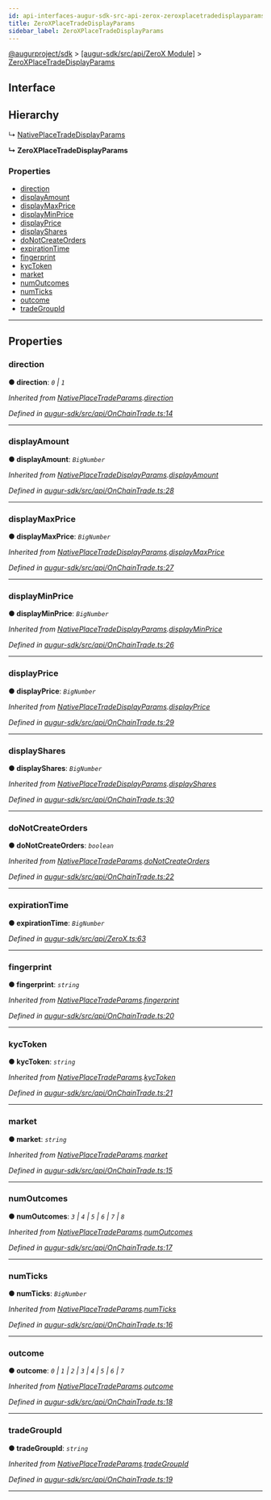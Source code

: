 ```yaml
---
id: api-interfaces-augur-sdk-src-api-zerox-zeroxplacetradedisplayparams
title: ZeroXPlaceTradeDisplayParams
sidebar_label: ZeroXPlaceTradeDisplayParams
---
```


[@augurproject/sdk](api-readme.md) > [[augur-sdk/src/api/ZeroX Module]](api-modules-augur-sdk-src-api-zerox-module.md) > [ZeroXPlaceTradeDisplayParams](api-interfaces-augur-sdk-src-api-zerox-zeroxplacetradedisplayparams.md)

## Interface

## Hierarchy

↳  [NativePlaceTradeDisplayParams](api-interfaces-augur-sdk-src-api-onchaintrade-nativeplacetradedisplayparams.md)

**↳ ZeroXPlaceTradeDisplayParams**

### Properties

* [direction](api-interfaces-augur-sdk-src-api-zerox-zeroxplacetradedisplayparams.md#direction)
* [displayAmount](api-interfaces-augur-sdk-src-api-zerox-zeroxplacetradedisplayparams.md#displayamount)
* [displayMaxPrice](api-interfaces-augur-sdk-src-api-zerox-zeroxplacetradedisplayparams.md#displaymaxprice)
* [displayMinPrice](api-interfaces-augur-sdk-src-api-zerox-zeroxplacetradedisplayparams.md#displayminprice)
* [displayPrice](api-interfaces-augur-sdk-src-api-zerox-zeroxplacetradedisplayparams.md#displayprice)
* [displayShares](api-interfaces-augur-sdk-src-api-zerox-zeroxplacetradedisplayparams.md#displayshares)
* [doNotCreateOrders](api-interfaces-augur-sdk-src-api-zerox-zeroxplacetradedisplayparams.md#donotcreateorders)
* [expirationTime](api-interfaces-augur-sdk-src-api-zerox-zeroxplacetradedisplayparams.md#expirationtime)
* [fingerprint](api-interfaces-augur-sdk-src-api-zerox-zeroxplacetradedisplayparams.md#fingerprint)
* [kycToken](api-interfaces-augur-sdk-src-api-zerox-zeroxplacetradedisplayparams.md#kyctoken)
* [market](api-interfaces-augur-sdk-src-api-zerox-zeroxplacetradedisplayparams.md#market)
* [numOutcomes](api-interfaces-augur-sdk-src-api-zerox-zeroxplacetradedisplayparams.md#numoutcomes)
* [numTicks](api-interfaces-augur-sdk-src-api-zerox-zeroxplacetradedisplayparams.md#numticks)
* [outcome](api-interfaces-augur-sdk-src-api-zerox-zeroxplacetradedisplayparams.md#outcome)
* [tradeGroupId](api-interfaces-augur-sdk-src-api-zerox-zeroxplacetradedisplayparams.md#tradegroupid)

---

## Properties

<a id="direction"></a>

###  direction

**● direction**: *`0` \| `1`*

*Inherited from [NativePlaceTradeParams](api-interfaces-augur-sdk-src-api-onchaintrade-nativeplacetradeparams.md).[direction](api-interfaces-augur-sdk-src-api-onchaintrade-nativeplacetradeparams.md#direction)*

*Defined in [augur-sdk/src/api/OnChainTrade.ts:14](https://github.com/AugurProject/augur/blob/0787bf1a23/packages/augur-sdk/src/api/OnChainTrade.ts#L14)*

___
<a id="displayamount"></a>

###  displayAmount

**● displayAmount**: *`BigNumber`*

*Inherited from [NativePlaceTradeDisplayParams](api-interfaces-augur-sdk-src-api-onchaintrade-nativeplacetradedisplayparams.md).[displayAmount](api-interfaces-augur-sdk-src-api-onchaintrade-nativeplacetradedisplayparams.md#displayamount)*

*Defined in [augur-sdk/src/api/OnChainTrade.ts:28](https://github.com/AugurProject/augur/blob/0787bf1a23/packages/augur-sdk/src/api/OnChainTrade.ts#L28)*

___
<a id="displaymaxprice"></a>

###  displayMaxPrice

**● displayMaxPrice**: *`BigNumber`*

*Inherited from [NativePlaceTradeDisplayParams](api-interfaces-augur-sdk-src-api-onchaintrade-nativeplacetradedisplayparams.md).[displayMaxPrice](api-interfaces-augur-sdk-src-api-onchaintrade-nativeplacetradedisplayparams.md#displaymaxprice)*

*Defined in [augur-sdk/src/api/OnChainTrade.ts:27](https://github.com/AugurProject/augur/blob/0787bf1a23/packages/augur-sdk/src/api/OnChainTrade.ts#L27)*

___
<a id="displayminprice"></a>

###  displayMinPrice

**● displayMinPrice**: *`BigNumber`*

*Inherited from [NativePlaceTradeDisplayParams](api-interfaces-augur-sdk-src-api-onchaintrade-nativeplacetradedisplayparams.md).[displayMinPrice](api-interfaces-augur-sdk-src-api-onchaintrade-nativeplacetradedisplayparams.md#displayminprice)*

*Defined in [augur-sdk/src/api/OnChainTrade.ts:26](https://github.com/AugurProject/augur/blob/0787bf1a23/packages/augur-sdk/src/api/OnChainTrade.ts#L26)*

___
<a id="displayprice"></a>

###  displayPrice

**● displayPrice**: *`BigNumber`*

*Inherited from [NativePlaceTradeDisplayParams](api-interfaces-augur-sdk-src-api-onchaintrade-nativeplacetradedisplayparams.md).[displayPrice](api-interfaces-augur-sdk-src-api-onchaintrade-nativeplacetradedisplayparams.md#displayprice)*

*Defined in [augur-sdk/src/api/OnChainTrade.ts:29](https://github.com/AugurProject/augur/blob/0787bf1a23/packages/augur-sdk/src/api/OnChainTrade.ts#L29)*

___
<a id="displayshares"></a>

###  displayShares

**● displayShares**: *`BigNumber`*

*Inherited from [NativePlaceTradeDisplayParams](api-interfaces-augur-sdk-src-api-onchaintrade-nativeplacetradedisplayparams.md).[displayShares](api-interfaces-augur-sdk-src-api-onchaintrade-nativeplacetradedisplayparams.md#displayshares)*

*Defined in [augur-sdk/src/api/OnChainTrade.ts:30](https://github.com/AugurProject/augur/blob/0787bf1a23/packages/augur-sdk/src/api/OnChainTrade.ts#L30)*

___
<a id="donotcreateorders"></a>

###  doNotCreateOrders

**● doNotCreateOrders**: *`boolean`*

*Inherited from [NativePlaceTradeParams](api-interfaces-augur-sdk-src-api-onchaintrade-nativeplacetradeparams.md).[doNotCreateOrders](api-interfaces-augur-sdk-src-api-onchaintrade-nativeplacetradeparams.md#donotcreateorders)*

*Defined in [augur-sdk/src/api/OnChainTrade.ts:22](https://github.com/AugurProject/augur/blob/0787bf1a23/packages/augur-sdk/src/api/OnChainTrade.ts#L22)*

___
<a id="expirationtime"></a>

###  expirationTime

**● expirationTime**: *`BigNumber`*

*Defined in [augur-sdk/src/api/ZeroX.ts:63](https://github.com/AugurProject/augur/blob/0787bf1a23/packages/augur-sdk/src/api/ZeroX.ts#L63)*

___
<a id="fingerprint"></a>

###  fingerprint

**● fingerprint**: *`string`*

*Inherited from [NativePlaceTradeParams](api-interfaces-augur-sdk-src-api-onchaintrade-nativeplacetradeparams.md).[fingerprint](api-interfaces-augur-sdk-src-api-onchaintrade-nativeplacetradeparams.md#fingerprint)*

*Defined in [augur-sdk/src/api/OnChainTrade.ts:20](https://github.com/AugurProject/augur/blob/0787bf1a23/packages/augur-sdk/src/api/OnChainTrade.ts#L20)*

___
<a id="kyctoken"></a>

###  kycToken

**● kycToken**: *`string`*

*Inherited from [NativePlaceTradeParams](api-interfaces-augur-sdk-src-api-onchaintrade-nativeplacetradeparams.md).[kycToken](api-interfaces-augur-sdk-src-api-onchaintrade-nativeplacetradeparams.md#kyctoken)*

*Defined in [augur-sdk/src/api/OnChainTrade.ts:21](https://github.com/AugurProject/augur/blob/0787bf1a23/packages/augur-sdk/src/api/OnChainTrade.ts#L21)*

___
<a id="market"></a>

###  market

**● market**: *`string`*

*Inherited from [NativePlaceTradeParams](api-interfaces-augur-sdk-src-api-onchaintrade-nativeplacetradeparams.md).[market](api-interfaces-augur-sdk-src-api-onchaintrade-nativeplacetradeparams.md#market)*

*Defined in [augur-sdk/src/api/OnChainTrade.ts:15](https://github.com/AugurProject/augur/blob/0787bf1a23/packages/augur-sdk/src/api/OnChainTrade.ts#L15)*

___
<a id="numoutcomes"></a>

###  numOutcomes

**● numOutcomes**: *`3` \| `4` \| `5` \| `6` \| `7` \| `8`*

*Inherited from [NativePlaceTradeParams](api-interfaces-augur-sdk-src-api-onchaintrade-nativeplacetradeparams.md).[numOutcomes](api-interfaces-augur-sdk-src-api-onchaintrade-nativeplacetradeparams.md#numoutcomes)*

*Defined in [augur-sdk/src/api/OnChainTrade.ts:17](https://github.com/AugurProject/augur/blob/0787bf1a23/packages/augur-sdk/src/api/OnChainTrade.ts#L17)*

___
<a id="numticks"></a>

###  numTicks

**● numTicks**: *`BigNumber`*

*Inherited from [NativePlaceTradeParams](api-interfaces-augur-sdk-src-api-onchaintrade-nativeplacetradeparams.md).[numTicks](api-interfaces-augur-sdk-src-api-onchaintrade-nativeplacetradeparams.md#numticks)*

*Defined in [augur-sdk/src/api/OnChainTrade.ts:16](https://github.com/AugurProject/augur/blob/0787bf1a23/packages/augur-sdk/src/api/OnChainTrade.ts#L16)*

___
<a id="outcome"></a>

###  outcome

**● outcome**: *`0` \| `1` \| `2` \| `3` \| `4` \| `5` \| `6` \| `7`*

*Inherited from [NativePlaceTradeParams](api-interfaces-augur-sdk-src-api-onchaintrade-nativeplacetradeparams.md).[outcome](api-interfaces-augur-sdk-src-api-onchaintrade-nativeplacetradeparams.md#outcome)*

*Defined in [augur-sdk/src/api/OnChainTrade.ts:18](https://github.com/AugurProject/augur/blob/0787bf1a23/packages/augur-sdk/src/api/OnChainTrade.ts#L18)*

___
<a id="tradegroupid"></a>

###  tradeGroupId

**● tradeGroupId**: *`string`*

*Inherited from [NativePlaceTradeParams](api-interfaces-augur-sdk-src-api-onchaintrade-nativeplacetradeparams.md).[tradeGroupId](api-interfaces-augur-sdk-src-api-onchaintrade-nativeplacetradeparams.md#tradegroupid)*

*Defined in [augur-sdk/src/api/OnChainTrade.ts:19](https://github.com/AugurProject/augur/blob/0787bf1a23/packages/augur-sdk/src/api/OnChainTrade.ts#L19)*

___

